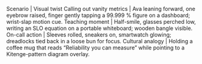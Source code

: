Scenario | Visual twist
Calling out vanity metrics | Ava leaning forward, one eyebrow raised, finger gently tapping a 99.999 % figure on a dashboard; wrist-slap motion cue.
Teaching moment | Half-smile, glasses perched low, writing an SLO equation on a portable whiteboard; wooden bangle visible.
On-call action | Sleeves rolled, sneakers on, smartwatch glowing; dreadlocks tied back in a loose bun for focus.
Cultural analogy | Holding a coffee mug that reads “Reliability you can measure” while pointing to a Kitenge-pattern diagram overlay.